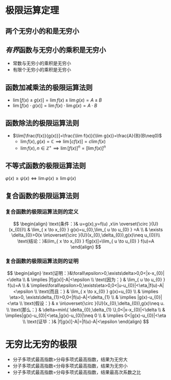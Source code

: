 # 极限运算定理

## 两个无穷小的和是无穷小

## ***有界***函数与无穷小的乘积是无穷小

- 常数与无穷小的乘积是无穷小
- 有限个无穷小的乘积是无穷小

## 函数加减乘法的极限运算法则

- $\lim[f(x)\pm g(x)]=\lim f(x)\pm\lim g(x)=A\pm B$
- $\lim[f(x)\cdot g(x)]=\lim f(x)\cdot\lim g(x)=A\cdot B$

## 函数除法的极限运算法则

- $\lim[\frac{f(x)}{g(x)}]=\frac{\lim f(x)}{\lim g(x)}=\frac{A}{B}(B\neq0)$
	- $\lim f(x),g(x)=\mathbb{C}\implies \lim[cf(x)]=c\lim f(x)$
	- $\lim f(x),n\in\mathbb{Z^+}\implies \lim[f(x)]^n=[\lim f(x)]^n$

## 不等式函数的极限运算法则

$\varphi(x)\geq \psi(x)\iff\lim \varphi(x)\geq\lim\psi(x)$

## 复合函数的极限运算法则

### 复合函数的极限运算法则的定义

$$
\begin{align} 
 \text{条件：}& u=g(x),y=f(u) ,x\in \overset{\circ }{U}(x_{0})\\
 & \lim_{ x \to x_{0} } g(x)=u_{0},\lim_{ u \to u_{0} } =A \\
 & \exists \delta_{0}>0(x \in\overset{\circ }{U}(x_{0},\delta_{0}),g(x)\neq u_{0})\\
 \text{结论：}&\lim_{ x \to x_{0} } f[g(x)]=\lim_{ u \to u_{0} } f(u)=A
\end{align}
$$

### 复合函数的极限运算法则的证明

$$
\begin{align}
	\text{证明：}&\forall\epsilon>0,\exists\delta>0,0<|x-x_{0}|<\delta	\\
 & \implies |f[g(x)]-A|<\epsilon \\
\text{因为：}	& \lim_{ u \to u_{0} } f(u)=A	\\
 & \implies\forall\epsilon>0,\exists\eta>0,0<|u-u_{0}|<\eta,|f(u)-A|<\epsilon \\
\text{而且：}	&	\lim_{ x \to x_{0} } g(x)=u_{0} \\
 & \implies \eta>0, \exists\delta_{1}>0,0<|f(u)-A|<\delta_{1} \\
 & \implies |g(x)-u_{0}|<\eta \\
 \text{假设：} &	x \in\overset{\circ }{U}(x_{0},\delta_{0}),g(x)\neq u. \\
\text{那么：} & \delta=min\{ \delta_{0},\delta_{1} \},0<|x-x_{0}|<\delta \\
 & \implies|g(x)-u_{0}|<\eta,|g(x)-u_{0}|\neq 0	\\
 & \implies 0<|g(x)-u_{0}|<\eta \\
\text{证毕：}& |f[g(x)]-A|=|f(u)-A|<\epsilon
\end{align}
$$

# 无穷比无穷的极限

- 分子多项式最高指数>分母多项式最高指数，结果为无穷大
- 分子多项式最高指数<分母多项式最高指数，结果为无穷小
- 分子多项式最高指数=分母多项式最高指数，结果最高次系数之比

